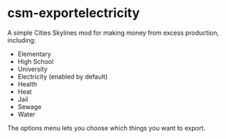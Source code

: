 # csm-exportelectricity
A simple Cities Skylines mod for making money from excess production, including:
* Elementary
* High School
* University
* Electricity (enabled by default)
* Health
* Heat
* Jail
* Sewage
* Water

The options menu lets you choose which things you want to export.